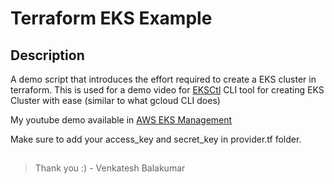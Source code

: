 # Terraform EKS Example


## Description

A demo script that introduces the effort required to create a EKS cluster in terraform. 
This is used for a demo video for [EKSCtl](http://eksctl.io/) CLI tool for creating EKS Cluster with ease (similar to what gcloud CLI does)

My youtube demo available in [AWS EKS Management](https://www.youtube.com/watch?v=jMlvQ-LMb6U&t=7s)

Make sure to add your access_key and secret_key in provider.tf folder.

## 


> Thank you :) - Venkatesh Balakumar
## 